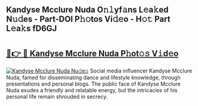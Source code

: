 ## Kandyse Mcclure Nuda O𝚗𝚕yf𝚊ns L𝚎a𝚔ed N𝚞𝚍es - Part-DOI P𝚑𝚘tos Vi𝚍𝚎o - H𝚘𝚝 Part L𝚎a𝚔s fD6GJ

# <h2><a href="http://kf0uff.oniu.top/?m=Kandyse+Mcclure+Nuda">🔗👉 🔴 Kandyse Mcclure Nuda P𝚑ot𝚘𝚜 V𝚒d𝚎o</a></h2>

[![Kandyse Mcclure Nuda Nu𝚍e𝚜](https://i.imgur.com/0qMVB7G.gif)](http://kf0uff.oniu.top/?m=Kandyse+Mcclure+Nuda)
Social media influencer Kandyse Mcclure Nuda, famed for disseminating dance and lifestyle knowledge, through presentations and personal blogs. The public face of Kandyse Mcclure Nuda exudes a friendly and relatable energy, but the intricacies of his personal life remain shrouded in secrecy.  
